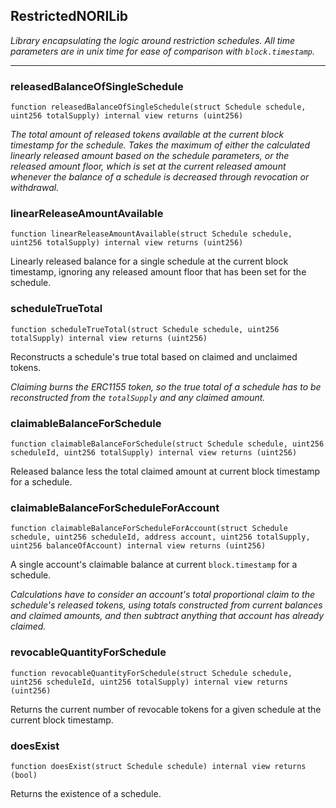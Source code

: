 ## RestrictedNORILib



<i>Library encapsulating the logic around restriction schedules.  All time parameters are in unix time for ease of comparison with `block.timestamp`.</i>



---

### releasedBalanceOfSingleSchedule

```solidity
function releasedBalanceOfSingleSchedule(struct Schedule schedule, uint256 totalSupply) internal view returns (uint256)
```


<i>The total amount of released tokens available at the current block timestamp for the schedule.  Takes the maximum of either the calculated linearly released amount based on the schedule parameters,  or the released amount floor, which is set at the current released amount whenever the balance of a  schedule is decreased through revocation or withdrawal.</i>



### linearReleaseAmountAvailable

```solidity
function linearReleaseAmountAvailable(struct Schedule schedule, uint256 totalSupply) internal view returns (uint256)
```

Linearly released balance for a single schedule at the current block timestamp, ignoring any  released amount floor that has been set for the schedule.




### scheduleTrueTotal

```solidity
function scheduleTrueTotal(struct Schedule schedule, uint256 totalSupply) internal view returns (uint256)
```

Reconstructs a schedule's true total based on claimed and unclaimed tokens.

<i>Claiming burns the ERC1155 token, so the true total of a schedule has to be reconstructed  from the `totalSupply` and any claimed amount.</i>



### claimableBalanceForSchedule

```solidity
function claimableBalanceForSchedule(struct Schedule schedule, uint256 scheduleId, uint256 totalSupply) internal view returns (uint256)
```

Released balance less the total claimed amount at current block timestamp for a schedule.




### claimableBalanceForScheduleForAccount

```solidity
function claimableBalanceForScheduleForAccount(struct Schedule schedule, uint256 scheduleId, address account, uint256 totalSupply, uint256 balanceOfAccount) internal view returns (uint256)
```

A single account's claimable balance at current `block.timestamp` for a schedule.

<i>Calculations have to consider an account's total proportional claim to the schedule's released tokens,  using totals constructed from current balances and claimed amounts, and then subtract anything that  account has already claimed.</i>



### revocableQuantityForSchedule

```solidity
function revocableQuantityForSchedule(struct Schedule schedule, uint256 scheduleId, uint256 totalSupply) internal view returns (uint256)
```

Returns the current number of revocable tokens for a given schedule at the current block timestamp.




### doesExist

```solidity
function doesExist(struct Schedule schedule) internal view returns (bool)
```

Returns the existence of a schedule.






